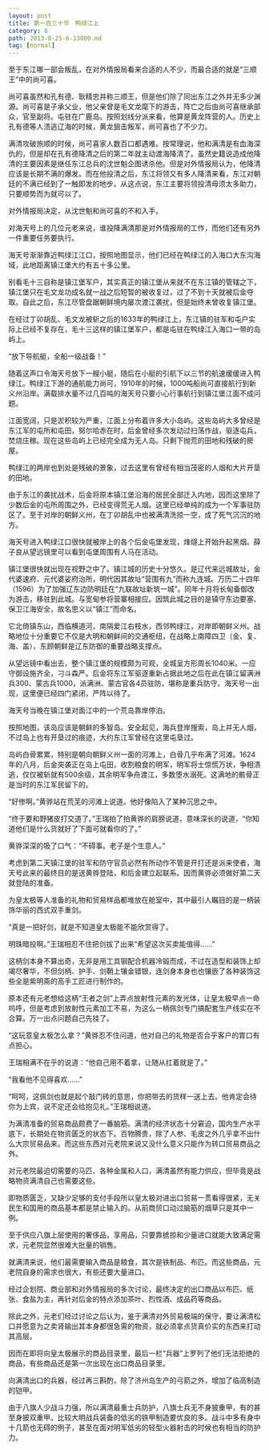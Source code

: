 ```yaml
---
layout: post
title: 第一百三十节　鸭绿江上
category: 6
path: 2013-8-25-6-13000.md
tag: [normal]
---
```


至于东江哪一部会叛乱，在对外情报局看来合适的人不少，而最合适的就是“三顺王”中的尚可喜。

尚可喜虽然和孔有德、耿精忠并称三顺王，但是他们除了同出东江之外并无多少渊源。尚可喜是子承父业，他父亲曾是毛文龙麾下的游击，阵亡之后由尚可喜继承部众，官至副将。屯驻在广鹿岛。按照划线分派来看，他算是黄龙阵营的人。历史上孔有德等人溃逃辽海的时候，黄龙狙击叛军，尚可喜也了不少力。

满清攻破旅顺的时候，尚可喜家人数百口都遇难。按常理说，他和满清是有血海深仇的，但是却在孔有德降清之后的第二年就主动渡海降清了。虽然史籍说造成他降清的主要因素是继任东江总兵的沈世魁企图诱杀他。但是对外情报局认为，他降清应该是长期不满的爆发。而在他投清之后，东江将领又有多人降清来看，东江对朝廷的不满已经到了一触即发的地步。从这点说，东江主要将领投清毋须太多助力，只要顺势而为就可以了。

对外情报局决定，从沈世魁和尚可喜的不和入手。

对海天号上的几位元老来说，谁投降满清那是对外情报局的工作，而他们还有另外一件重要任务要执行。

海天号渐渐靠近鸭绿江江口，按照地图显示，他们已经在鸭绿江的入海口大东沟海域，此地距离镇江堡大约有五十多公里。

别看毛十三自称是镇江堡军户，其实真正的镇江堡从来就不在东江镇的管辖之下，镇江堡只在毛文龙功成名就一战之后短暂的被收复过，过了不到十天就被后金夺取。自此之后，东江尽管盘踞朝鲜境内屡次渡江袭扰，但是始终未曾收复镇江堡。

在经过丁卯胡乱、毛文龙被斩之后的1633年的鸭绿江上，东江镇的驻军和屯户实际上已经不复存在，毛十三这样的镇江堡军户，都是屯驻在鸭绿江入海口一带的岛屿上。

“放下导航艇，全船一级战备！”

随着这声口令海天号放下一艘小艇，随后在小艇的引航下以三节的航速缓缓进入鸭绿江。鸭绿江下游的通航能力尚可，1910年的时候，1000吨船尚可直接航行到新义州沿岸。满载排水量不过几百吨的海天号只要小心行事航行到镇江堡江面不成问题。

江面宽阔，只是淤积较为严重，江面上分布着许多大小岛屿。这些岛屿大多曾经是东江军的屯所和屯田，努尔哈赤在时，后金曾经多次发动过扫荡作战，驱逐屯兵，焚烧庄稼。现在这些岛屿上已经完全成为无人岛。只剩下抛荒的田地和残破的房屋。

鸭绿江的两岸也到处是残破的景象，过去这里有曾经有相当茂密的人烟和大片开垦的田地。

由于东江的袭扰战术，后金将原本镇江堡沿海的居民全部迁入内地，因而这里除了少数后金的屯所周围之外，已经变得荒无人烟。这里已经单纯的成为一个军事驻防区了。至于对岸的朝鲜义州，在丁卯胡乱中也被满清洗掠一空，成了死气沉沉的地方。

海天号进入鸭绿江口很快就被岸上的各个后金屯堡发现，烽燧上开始升起黑烟。薛子良从望远镜里可以看到屯堡周围有人马在活动。

镇江堡很快就出现在视野之中了。镇江城的历史十分悠久。是辽代来远城故址，金代婆速府、元代婆娑府治所，明代因其故址“营围有九”而称九连城。万历二十四年（1596）为了加强辽东边防明廷在“九联故址新筑一城”。同年十月将长甸备御改为游击，移驻到此城。与宽甸参将营寨相接应。因筑此城之目的是镇守东边要塞、保卫江海安全，故名思义以“镇江”而命名。

它北倚镇东山，西临横道河，南隔爱江右枝水，西邻鸭绿江，对岸即朝鲜义州。战略地位十分重要它不仅是大明和朝鲜间的交通枢纽，在战略上南障四卫（金、复、海、盖），东顾朝鲜是辽东防御的重要战略支撑点。

从望远镜中看出去，整个镇江堡的规模颇为可观，全城呈方形周长1040米。一应守御设施齐全，刁斗森严。后金将东江军驱逐重新占据此地之后在此在镇江留满洲兵300、蒙古兵1000，派满洲、蒙古官各4员驻防，堪称是重兵防守。海天号一出现，这里便已经四门紧闭，严阵以待了。

海天号当晚在镇江堡对面江中的一个荒岛靠岸停泊。

按照地图，该岛应该是朝鲜的多智岛。安全起见，海兵登岸搜索，岛上并无人烟，不过岛上也有开垦过的痕迹，大约东江军曾经在这里屯垦过。

岛屿白骨累累，特别是朝向朝鲜义州一面的河滩上，白骨几乎布满了河滩。1624年的八月，后金突袭正在岛上屯田，收割粮食的明军，明军将士惊慌万状，争相溃逃，仅仅被斩就有500余级，其余明军争舟渡江，多数堕水溺死。这满地的骸骨正是当时的东江军民留下的。

“好惨啊。”黄骅站在荒芜的河滩上说道。他好像陷入了某种沉思之中。

“终于要和野猪皮打交道了。”王瑞拍了拍黄骅的肩膀说道，意味深长的说道，“你知道他们是什么货就好了下面可就看你的了。”

黄骅深深的吸了口气：“不碍事。老子是个生意人。”

考虑到第二天镇江堡的驻军和防守官员必然有所动作不管是开打还是派来使者，海天号此来的最终目的是送黄骅登陆，和后金建立起联系。因而黄骅必须做好第二天就登陆的准备。

为皇太极等人准备的礼物和贸易样品都堆放在舱室中，其中最引人瞩目的是一柄装饰华丽的西式双手重剑。

“真是一把好剑，就是不知道皇太极能不能欣赏得了。

明珠暗投啊。”王瑞相忍不住把剑拔了出来“希望这次买卖能值得……”

这柄剑本身不算出奇，无非是用工具钢配合机器冷锻而成，不过在造型和装饰上却竭尽奢华，不但剑柄、护手、剑鞘上镶金错银，连剑身本身也也镶嵌了各种装饰这些全是紫明斋的高手工匠进行制作的。

原本还有元老想给这柄“王者之剑”上弄点放射性元素的发光体，让皇太极早点一命呜呼，但是考虑到放射性元素加工不易，为这么一柄佩剑专门搞配套生产线实在不合算。万一出点问题自己先挂了。

“这玩意皇太极怎么拿？”黄骅忍不住问道，他对自己的礼物是否合乎客户的胃口有点担心。

王瑞相满不在乎的说道：“他自己用不着拿，让随从扛着就是了。”

“我看他不见得喜欢……”

“呵呵，这佩剑也就是起个敲门砖的意思，你把带去的货样一送上去。他肯定会待你为上宾，说不定还会给抱见礼。”王瑞相说道。

为满清准备的贸易商品颇费了一番脑筋。满清的经济状态十分窘迫，国内生产水平底下，长期处在物资匮乏的状态下。百物腾贵，除了人参、毛皮之外几乎拿不出什么大宗贸易品来。而这些东西对元老院来说又没什么意义只能作为转口贸易商品之外。

对元老院最迫切需要的马匹、各种金属和人口，满清虽然有能力供应，但毕竟是战略物资满清自己也需要这些。

即物质匮乏，又缺少足够的支付手段所以皇太极对进出口贸易一贯看得很紧，无关民生和国用的商品基本都是禁止输入的。从前商贸口动过脑筋的烟草只是其中一例。

至于供应八旗上层使用的奢侈品，享用品，只要靠掳掠和少量进口就能大致满足需求，元老院显然很难大批量的销售。

就满清来说，他们最需要输入商品是粮食，其次是铁制品、布匹。而这些商品，元老院自身的需求也很大，有些还要大量进口。

经过企划院、商业部和对外情报局的多次讨论，最终决定的出口商品以布匹、纸张、食盐为主，再针对后金的特点添加茶叶、烈性酒、成品药等商品。

除此之外，元老们经过讨论之后认为，鉴于满清对外贸易极端的保守，要让满清松口并愿意为之卖肾输出其本身都很急需的物资，就必须拿点货真价实的东西来打动其高层。

因而在即将向皇太极展示的商品目录里，最后一栏“兵器”上罗列了他们无法拒绝的商品，有些商品还是第一次出现在出口商品目录里。

向满清出口的兵器，经过再三斟酌，除了济州岛生产的弓箭之外，增加了临高制造的铠甲。

由于八旗人少战斗力强，所以满清最重士兵防护，八旗士兵无不身披重甲，有的甚至身披双重甲。比较大明战兵装备的低劣的铁甲制造要优良的多。战斗中多有身中十几箭也无碍的例子，甚至在面对明军低劣的轻型火器射击的时候也有相当的防护力。
